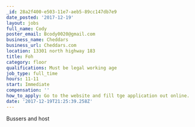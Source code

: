 ```yaml
---
_id: 28a2f400-e503-11e7-aeb5-89cc147db7e9
date_posted: '2017-12-19'
layout: jobs
full_name: Cody
poster_email: Bcody0020@gmail.com
business_name: Cheddars
business_url: Cheddars.com
location: 13301 north highway 183
title: Foh
category: floor
qualifications: Must be legal working age
job_type: full_time
hours: 11-11
start: Immediate
compensation: ''
how_to_apply: Go to the website and fill tge application out online.
date: '2017-12-19T21:25:39.258Z'
---
```

Bussers and host
